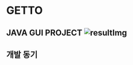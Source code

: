 # GETTO
JAVA GUI PROJECT
![resultImg](/실행이미지/1.MainPage.png "MainPage.png")
------------------------------

## 개발 동기

